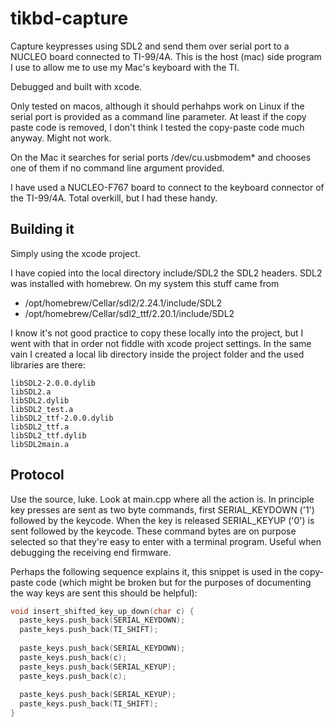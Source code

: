 # tikbd-capture

Capture keypresses using SDL2 and send them over serial port to a NUCLEO board connected to TI-99/4A.
This is the host (mac) side program I use to allow me to use my Mac's keyboard with the TI.

Debugged and built with xcode.

Only tested on macos, although it should perhahps work on Linux if the serial port is provided as a command line parameter. At least
if the copy paste code is removed, I don't think I tested the copy-paste code much anyway. Might not work.

On the Mac it searches for serial ports /dev/cu.usbmodem* and chooses one of them if no command line argument provided.

I have used a NUCLEO-F767 board to connect to the keyboard connector of the TI-99/4A. Total overkill, but I had these handy.

## Building it
Simply using the xcode project.

I have copied into the local directory include/SDL2 the SDL2 headers. SDL2 was installed with homebrew.
On my system this stuff came from 
  - /opt/homebrew/Cellar/sdl2/2.24.1/include/SDL2 
  - /opt/homebrew/Cellar/sdl2_ttf/2.20.1/include/SDL2

I know it's not good practice to copy these locally into the project, but I went with that in order not fiddle with xcode project settings.
In the same vain I created a local lib directory inside the project folder and the used libraries are there:

```
libSDL2-2.0.0.dylib
libSDL2.a
libSDL2.dylib
libSDL2_test.a
libSDL2_ttf-2.0.0.dylib
libSDL2_ttf.a
libSDL2_ttf.dylib
libSDL2main.a
```
## Protocol
Use the source, luke. Look at main.cpp where all the action is. 
In principle key presses are sent as two byte commands, first SERIAL_KEYDOWN ('1') followed by the keycode. 
When the key is released SERIAL_KEYUP ('0') is sent followed by the keycode. These command bytes are on purpose selected 
so that they're easy to enter with a terminal program. Useful when debugging the receiving end firmware.

Perhaps the following sequence explains it, this snippet 
is used in the copy-paste code (which might be broken but for the purposes of documenting the way keys are sent this should be helpful):

```c++
void insert_shifted_key_up_down(char c) {
  paste_keys.push_back(SERIAL_KEYDOWN);
  paste_keys.push_back(TI_SHIFT);
  
  paste_keys.push_back(SERIAL_KEYDOWN);
  paste_keys.push_back(c);
  paste_keys.push_back(SERIAL_KEYUP);
  paste_keys.push_back(c);
  
  paste_keys.push_back(SERIAL_KEYUP);
  paste_keys.push_back(TI_SHIFT);
}
```

